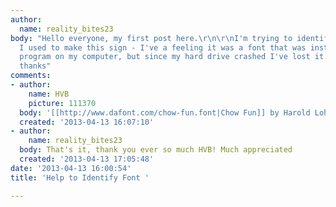 ```yaml
---
author:
  name: reality_bites23
body: "Hello everyone, my first post here.\r\n\r\nI'm trying to identify the font
  I used to make this sign - I've a feeling it was a font that was installed by a
  program on my computer, but since my hard drive crashed I've lost it.\r\n\r\nMany
  thanks"
comments:
- author:
    name: HVB
    picture: 111370
  body: '[[http://www.dafont.com/chow-fun.font|Chow Fun]] by Harold Lohner'
  created: '2013-04-13 16:07:10'
- author:
    name: reality_bites23
  body: That's it, thank you ever so much HVB! Much appreciated
  created: '2013-04-13 17:05:48'
date: '2013-04-13 16:00:54'
title: 'Help to Identify Font '

---
```

